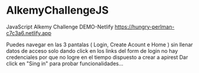 # AlkemyChallengeJS
JavaScript Alkemy Challenge
DEMO-Netlify
https://hungry-perlman-c7c3a6.netlify.app

Puedes navegar en las 3 pantalas ( Login, Create Acount e Home )
sin llenar datos de acceso solo dando click en los links del form de login
no hay credenciales por que no logre en el tiempo dispuesto a crear a apirest
Dar click en "Sing in" para probar funcionalidades...
